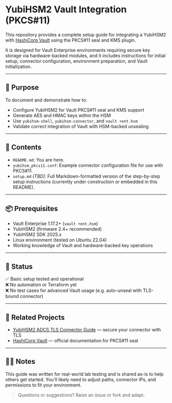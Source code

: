 # YubiHSM2 Vault Integration (PKCS#11)

This repository provides a complete setup guide for integrating a YubiHSM2 with [HashiCorp Vault](https://www.vaultproject.io/) using the PKCS#11 seal and KMS plugin.

It is designed for Vault Enterprise environments requiring secure key storage via hardware-backed modules, and it includes instructions for initial setup, connector configuration, environment preparation, and Vault initialization.

---

## 🚀 Purpose

To document and demonstrate how to:

- Configure YubiHSM2 for Vault PKCS#11 seal and KMS support
- Generate AES and HMAC keys within the HSM
- Use `yubihsm-shell`, `yubihsm-connector`, and `vault +ent.hsm`
- Validate correct integration of Vault with HSM-backed unsealing

---

## 📄 Contents

- `README.md`: You are here.
- `yubihsm_pkcs11.conf`: Example connector configuration file for use with PKCS#11.
- `setup.md` *(TBD)*: Full Markdown-formatted version of the step-by-step setup instructions (currently under construction or embedded in this README).

---

## 📦 Prerequisites

- Vault Enterprise 1.17.2+ (`vault +ent.hsm`)
- YubiHSM2 (firmware 2.4+ recommended)
- YubiHSM2 SDK 2025.x
- Linux environment (tested on Ubuntu 22.04)
- Working knowledge of Vault and hardware-backed key operations

---

## 🧪 Status

✅ Basic setup tested and operational  
❌ No automation or Terraform yet  
❌ No test cases for advanced Vault usage (e.g. auto-unseal with TLS-bound connector)

---

## 🔐 Related Projects

- [YubiHSM2 ADCS TLS Connector Guide](https://github.com/neilfx1/yubihsm2-adcs-tls-connector) — secure your connector with TLS
- [HashiCorp Vault](https://www.vaultproject.io/docs/secrets/pkcs11) — official documentation for PKCS#11 seal

---

## 🙋‍♂️ Notes

This guide was written for real-world lab testing and is shared as-is to help others get started. You'll likely need to adjust paths, connector IPs, and permissions to fit your environment.

> Questions or suggestions? Raise an issue or fork and adapt.
